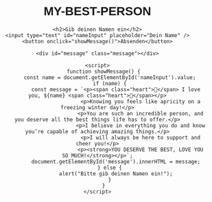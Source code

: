 # MY-BEST-PERSON
<!DOCTYPE html>
<html lang="de">
<head>
    <meta charset="UTF-8">
    <meta name="viewport" content="width=device-width, initial-scale=1.0">
    <title>Liebe Nachricht</title>
    <style>
        body {
            font-family: Arial, sans-serif;
            text-align: center;
            padding-top: 50px;
        }
        h2 {
            color: #ff69b4;
        }
        .message {
            font-size: 20px;
            margin-top: 20px;
        }
        .heart {
            color: red;
        }
    </style>
</head>
<body>

    <h2>Gib deinen Namen ein</h2>
    <input type="text" id="nameInput" placeholder="Dein Name" />
    <button onclick="showMessage()">Absenden</button>

    <div id="message" class="message"></div>

    <script>
        function showMessage() {
            const name = document.getElementById('nameInput').value;
            if (name) {
                const message = `<p><span class="heart">💖</span> I love you, ${name} <span class="heart">💖</span></p>
                                <p>Knowing you feels like apricity on a freezing winter day!</p>
                                <p>You are such an incredible person, and you deserve all the best things life has to offer.</p>
                                <p>I believe in everything you do and know you’re capable of achieving amazing things.</p>
                                <p>I will always be here to support and cheer you!</p>
                                <p><strong>YOU DESERVE THE BEST, LOVE YOU SO MUCH!</strong></p>`;
                document.getElementById('message').innerHTML = message;
            } else {
                alert("Bitte gib deinen Namen ein!");
            }
        }
    </script>

</body>
</html>
